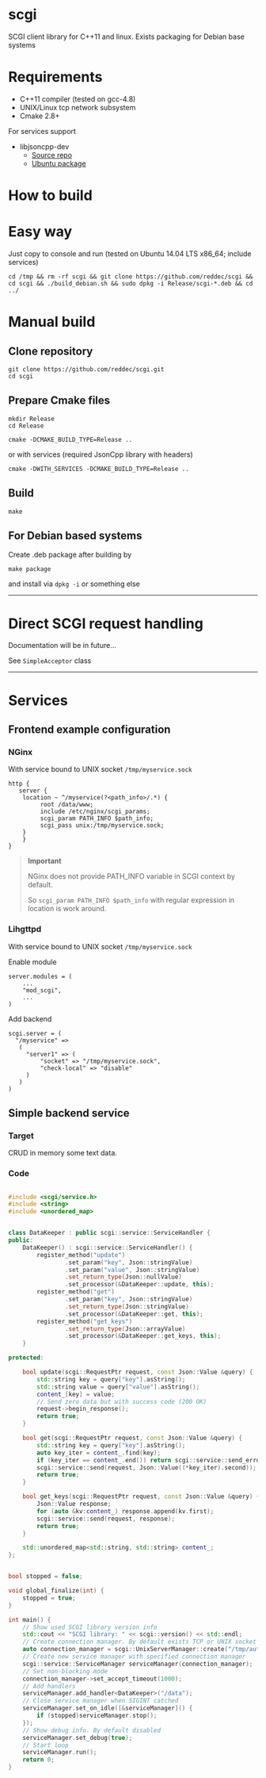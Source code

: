 # scgi
SCGI client library for C++11 and linux. Exists packaging for Debian base systems

# Requirements

* C++11 compiler (tested on gcc-4.8)
* UNIX/Linux tcp network subsystem
* Cmake 2.8+

For services support

* libjsoncpp-dev
  * [Source repo](https://github.com/open-source-parsers/jsoncpp) 
  * [Ubuntu package](http://packages.ubuntu.com/search?keywords=jsoncpp&searchon=names&suite=trusty&section=all)

# How to build

# Easy way

Just copy to console and run (tested on Ubuntu 14.04 LTS x86_64; include services)

```
cd /tmp && rm -rf scgi && git clone https://github.com/reddec/scgi && cd scgi && ./build_debian.sh && sudo dpkg -i Release/scgi-*.deb && cd ../
```

# Manual build

## Clone repository

```
git clone https://github.com/reddec/scgi.git
cd scgi
```

## Prepare Cmake files

```
mkdir Release
cd Release
```

```
cmake -DCMAKE_BUILD_TYPE=Release ..
```

or with services (required JsonCpp library with headers)


```
cmake -DWITH_SERVICES -DCMAKE_BUILD_TYPE=Release ..
```

## Build

```
make
```

## For Debian based systems

Create .deb package after building by

```
make package
```

and install via `dpkg -i` or something else

************************

# Direct SCGI request handling

Documentation will be in future...

See `SimpleAcceptor` class

************************

# Services


## Frontend example configuration

### NGinx

With service bound to UNIX socket `/tmp/myservice.sock`

```
http {
   server {
	location ~ ^/myservice(?<path_info>/.*) { 
         root /data/www;
         include /etc/nginx/scgi_params;
         scgi_param PATH_INFO $path_info; 
         scgi_pass unix:/tmp/myservice.sock;
	}
    }
}
```

> **Important**
>
> NGinx does not provide PATH_INFO variable in SCGI context by default.
> 
> So `scgi_param PATH_INFO $path_info` with regular expression in location is work around.

### Lihgttpd

With service bound to UNIX socket `/tmp/myservice.sock`

Enable module

```
server.modules = (
	...
    "mod_scgi",
    ...
)
```

Add backend

```
scgi.server = (
  "/myservice" =>
   ( 
     "server1" => (
         "socket" => "/tmp/myservice.sock",
         "check-local" => "disable"
     )
   )
)
```

## Simple backend service

### Target

CRUD in memory some text data.


### Code


```c++

#include <scgi/service.h>
#include <string>
#include <unordered_map>


class DataKeeper : public scgi::service::ServiceHandler {
public:
    DataKeeper() : scgi::service::ServiceHandler() {
        register_method("update")
                .set_param("key", Json::stringValue)
                .set_param("value", Json::stringValue)
                .set_return_type(Json::nullValue)
                .set_processor(&DataKeeper::update, this);
        register_method("get")
                .set_param("key", Json::stringValue)
                .set_return_type(Json::stringValue)
                .set_processor(&DataKeeper::get, this);
        register_method("get_keys")
                .set_return_type(Json::arrayValue)
                .set_processor(&DataKeeper::get_keys, this);
    }

protected:

    bool update(scgi::RequestPtr request, const Json::Value &query) {
        std::string key = query["key"].asString();
        std::string value = query["value"].asString();
        content_[key] = value;
        // Send zero data but with success code (200 OK)
        request->begin_response();
        return true;
    }

    bool get(scgi::RequestPtr request, const Json::Value &query) {
        std::string key = query["key"].asString();
        auto key_iter = content_.find(key);
        if (key_iter == content_.end()) return scgi::service::send_error(request, "Key not found");
        scgi::service::send(request, Json::Value((*key_iter).second));
        return true;
    }

    bool get_keys(scgi::RequestPtr request, const Json::Value &query) {
        Json::Value response;
        for (auto &kv:content_) response.append(kv.first);
        scgi::service::send(request, response);
        return true;
    }

    std::unordered_map<std::string, std::string> content_;
};


bool stopped = false;

void global_finalize(int) {
    stopped = true;
}

int main() {
    // Show used SCGI library version info
    std::cout << "SCGI library: " << scgi::version() << std::endl;
    // Create connection manager. By default exists TCP or UNIX socket connection manager
    auto connection_manager = scgi::UnixServerManager::create("/tmp/auth");
    // Create new service manager with specified connection manager
    scgi::service::ServiceManager serviceManager(connection_manager);
    // Set non-blocking mode
    connection_manager->set_accept_timeout(1000);
    // Add handlers
    serviceManager.add_handler<DataKeeper>("/data");
    // Close service manager when SIGINT catched
    serviceManager.set_on_idle([&serviceManager]() {
        if (stopped)serviceManager.stop();
    });
    // Show debug info. By default disabled
    serviceManager.set_debug(true);
    // Start loop
    serviceManager.run();
    return 0;
}

```
